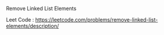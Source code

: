 Remove Linked List Elements

Leet Code :
https://leetcode.com/problems/remove-linked-list-elements/description/